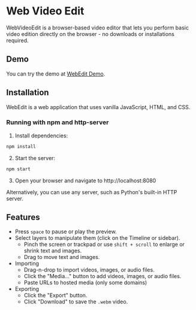 # Web Video Edit

WebVideoEdit is a browser-based video editor that lets you perform basic video edition directly on the browser - no downloads or installations required.

## Demo
You can try the demo at [WebEdit Demo](https://apssouza22.github.io/web-video-edit/index.html#https://apssouza22.github.io/web-video-edit/assets/example.json).

## Installation
WebEdit is a web application that uses vanilla JavaScript, HTML, and CSS. 

### Running with npm and http-server
1. Install dependencies:
```bash
npm install
```

2. Start the server:
```bash
npm start
```

3. Open your browser and navigate to http://localhost:8080

Alternatively, you can use any server, such as Python's built-in HTTP server.

## Features
- Press `space` to pause or play the preview.
- Select layers to manipulate them (click on the Timeline or sidebar).
  - Pinch the screen or trackpad or use `shift + scroll` to enlarge or shrink text and images.
  - Drag to move text and images.
- Importing
  - Drag-n-drop to import videos, images, or audio files.
  - Click the "Media..." button to add videos, images, or audio files.
  - Paste URLs to hosted media (only some domains)
- Exporting
  - Click the "Export" button.
  - Click "Download" to save the `.webm` video.
